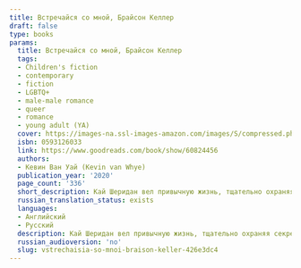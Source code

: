 ```yaml
---
title: Встречайся со мной, Брайсон Келлер
draft: false
type: books
params:
  title: Встречайся со мной, Брайсон Келлер
  tags:
  - Children's fiction
  - contemporary
  - fiction
  - LGBTQ+
  - male-male romance
  - queer
  - romance
  - young adult (YA)
  cover: https://images-na.ssl-images-amazon.com/images/S/compressed.photo.goodreads.com/books/1650137817i/60824456.jpg
  isbn: 0593126033
  link: https://www.goodreads.com/book/show/60824456
  authors:
  - Кевин Ван Уай (Kevin van Whye)
  publication_year: '2020'
  page_count: '336'
  short_description: Кай Шеридан вел привычную жизнь, тщательно охраняя секрет, который мог ее разрушить. Но случайное пари все изменило...
  russian_translation_status: exists
  languages:
  - Английский
  - Русский
  description: Кай Шеридан вел привычную жизнь, тщательно охраняя секрет, который мог ее разрушить. Но случайное пари все изменило. Брайсон Келлер, красавчик и всеобщий любимец академии Фэйрвейл, должен каждую неделю встречаться с первым человеком, который пригласит его на свидание.Чем обернется для Кая и Брайсона этот шуточный спор?
  russian_audioversion: 'no'
  slug: vstrechaisia-so-mnoi-braison-keller-426e3dc4
---
```


